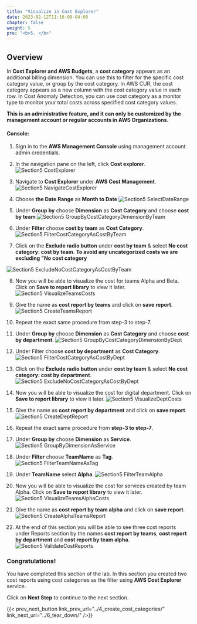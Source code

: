 ```yaml
---
title: "Visualize in Cost Explorer"
date: 2023-02-12T11:16:09-04:00
chapter: false
weight: 5
pre: "<b>5. </b>"
---
```


## Overview

In **Cost Explorer and AWS Budgets**, a **cost category** appears as an
additional billing dimension. You can use this to filter for the
specific cost category value, or group by the cost category. In AWS CUR,
the cost category appears as a new column with the cost category value
in each row. In Cost Anomaly Detection, you can use cost category as a
monitor type to monitor your total costs across specified cost category
values.

**This is an administrative feature, and it can only be customized by the management account or regular accounts in AWS Organizations.**

#### Console:

1.  Sign in to the **AWS Management Console** using management account admin
    credentials.

2.  In the navigation pane on the left, click **Cost explorer**.
 ![Section5 CostExplorer](/Cost/200_Cost_Category/Images/section5/costExplorer.png)

3.  Navigate to **Cost Explorer** under **AWS Cost Management**.
 ![Section5 NavigateCostExplorer](/Cost/200_Cost_Category/Images/section5/navigateCostExplorer.png)

4.  Choose **the Date Range** as **Month to Date**
 ![Section5 SelectDateRange](/Cost/200_Cost_Category/Images/section5/costAndUsagePastMonth.png)

5.  Under **Group by** choose **Dimension** as **Cost Category** and
    choose **cost by team**
 ![Section5 GroupByCostCategoryDimensionByTeam](/Cost/200_Cost_Category/Images/section5/groupByCostCategoryDimensionByTeam.png)

6.  Under **Filter** choose **cost by team** as **Cost Category**.
 ![Section5 FilterCostCategoryAsCostByTeam](/Cost/200_Cost_Category/Images/section5/filterCostCategoryAsCostByTeam.png)

7.  Click on the **Exclude radio button** under **cost by team** & select **No cost category: cost by team**. **To avoid any uncategorized costs we are excluding "No cost category**

 ![Section5 ExcludeNoCostCategoryAsCostByTeam](/Cost/200_Cost_Category/Images/section5/excludeNoCostCategoryAsCostByTeam.png)

8.  Now you will be able to visualize the cost for teams Alpha and Beta.
    Click on **Save to report library** to view it later.
 ![Section5 VisualizeTeamsCosts](/Cost/200_Cost_Category/Images/section5/visualizeTeamsCosts.png)

9.  Give the name as **cost report by teams** and click on **save report**.
 ![Section5 CreateTeamsReport](/Cost/200_Cost_Category/Images/section5/createTeamsReport.png)

10. Repeat the exact same procedure from step-3 to step-7.

11. Under **Group by** choose **Dimension** as **Cost Category** and
    choose **cost by department**.
 ![Section5 GroupByCostCategoryDimensionByDept](/Cost/200_Cost_Category/Images/section5/groupByCostCategoryDimensionByDept.png)

12. Under Filter choose **cost by department** as **Cost Category**.
 ![Section5 FilterCostCategoryAsCostByDept](/Cost/200_Cost_Category/Images/section5/filterCostCategoryAsCostByDept.png)

13. Click on the **Exclude radio button** under **cost by team** & select **No cost category: cost by department**.
 ![Section5 ExcludeNoCostCategoryAsCostByDept](/Cost/200_Cost_Category/Images/section5/excludeNoCostCategoryAsCostByDept.png)

14. Now you will be able to visualize the cost for digital department.
    Click on **Save to report library** to view it later.
 ![Section5 VisualizeDeptCosts](/Cost/200_Cost_Category/Images/section5/visualizeDeptCosts.png)

15. Give the name as **cost report by department** and click on **save report**.
 ![Section5 CreateDeptReport](/Cost/200_Cost_Category/Images/section5/createDeptReport.png)

16. Repeat the exact same procedure from **step-3 to step-7**.

17. Under **Group by** choose **Dimension** as **Service**.
 ![Section5 GroupByDimensionAsService](/Cost/200_Cost_Category/Images/section5/groupByDimensionAsService.png)

18. Under **Filter** choose **TeamName** as **Tag**.
 ![Section5 FilterTeamNameAsTag](/Cost/200_Cost_Category/Images/section5/filterTeamNameAsTag.png)

19. Under **TeamName** select **Alpha**.
 ![Section5 FilterTeamAlpha](/Cost/200_Cost_Category/Images/section5/filterTeamAlpha.png)

20. Now you will be able to visualize the cost for services created by
    team Alpha. Click on **Save to report library** to view it later.
 ![Section5 VisualizeTeamsAlphaCosts](/Cost/200_Cost_Category/Images/section5/visualizeTeamsAlphaCosts.png)

21. Give the name as **cost report by team alpha** and click on **save report**.
 ![Section5 CreateAlphaTeamsReport](/Cost/200_Cost_Category/Images/section5/createAlphaTeamsReport.png)

22. At the end of this section you will be able to see three cost
    reports under Reports section by the names **cost report by teams**,
    **cost report by department** and **cost report by team alpha**.
 ![Section5 ValidateCostReports](/Cost/200_Cost_Category/Images/section5/validateCostReports.png)

### Congratulations!

You have completed this section of the lab. In this section you created
two cost reports using cost categories as the filter using **AWS Cost Explorer** service.

Click on **Next Step** to continue to the next section.

{{< prev_next_button link_prev_url="../4_create_cost_categories/" link_next_url="../6_tear_down/" />}}

